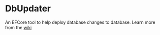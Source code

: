 # DbUpdater
An EFCore tool to help deploy database changes to database. Learn more from the [wiki](https://github.com/oakinyelure/DbUpdater/wiki)
